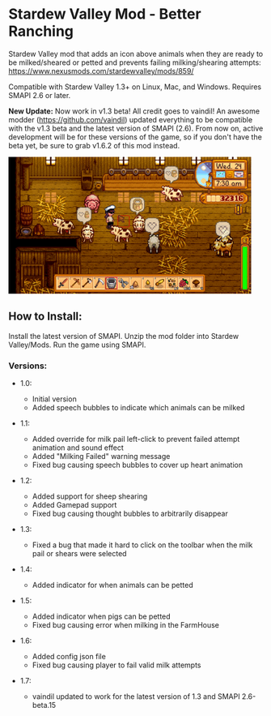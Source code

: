# Stardew Valley Mod - Better Ranching
Stardew Valley mod that adds an icon above animals when they are ready to be milked/sheared or petted and prevents failing milking/shearing attempts: https://www.nexusmods.com/stardewvalley/mods/859/

Compatible with Stardew Valley 1.3+ on Linux, Mac, and Windows. Requires SMAPI 2.6 or later.

**New Update:** Now work in v1.3 beta! All credit goes to vaindil!
An awesome modder (https://github.com/vaindil) updated everything to be compatible with the v1.3 beta and the latest version of SMAPI (2.6). From now on, active development will be for these versions of the game, so if you don't have the beta yet, be sure to grab v1.6.2 of this mod instead. 

![Preview image](/better_ranching_preview.gif)

<h2>How to Install:</h2>
    Install the latest version of SMAPI.
    Unzip the mod folder into Stardew Valley/Mods.
    Run the game using SMAPI.


<h3>Versions:</h3>

* 1.0:
    * Initial version
    * Added speech bubbles to indicate which animals can be milked
    
* 1.1:
    * Added override for milk pail left-click to prevent failed attempt animation and sound effect
    * Added "Milking Failed" warning message
    * Fixed bug causing speech bubbles to cover up heart animation
* 1.2:
    * Added support for sheep shearing
    * Added Gamepad support
    * Fixed bug causing thought bubbles to arbitrarily disappear
* 1.3:
    * Fixed a bug that made it hard to click on the toolbar when the milk pail or shears were selected
* 1.4:
    * Added indicator for when animals can be petted
* 1.5:
    * Added indicator when pigs can be petted
    * Fixed bug causing error when milking in the FarmHouse
* 1.6:
    * Added config json file
    * Fixed bug causing player to fail valid milk attempts
* 1.7:
    * vaindil updated to work for the latest version of 1.3 and SMAPI 2.6-beta.15
